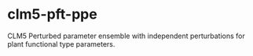 # clm5-pft-ppe
CLM5 Perturbed parameter ensemble with independent perturbations for plant functional type parameters. 

